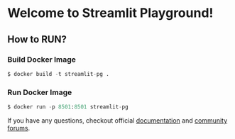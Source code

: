 # Welcome to Streamlit Playground!

## How to RUN?

### Build Docker Image
```python
$ docker build -t streamlit-pg .
```
### Run Docker Image
```python
$ docker run -p 8501:8501 streamlit-pg
```

If you have any questions, checkout official [documentation](https://docs.streamlit.io) and [community
forums](https://discuss.streamlit.io).
